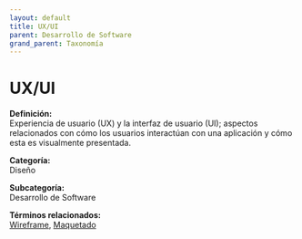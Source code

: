 ```yaml
---
layout: default
title: UX/UI
parent: Desarrollo de Software
grand_parent: Taxonomía
---
```


# UX/UI

**Definición:**  
Experiencia de usuario (UX) y la interfaz de usuario (UI); aspectos relacionados con cómo los usuarios interactúan con una aplicación y cómo esta es visualmente presentada.

**Categoría:**  
Diseño

**Subcategoría:**  
Desarrollo de Software

**Términos relacionados:**  
[Wireframe](https://maleniski.github.io/diccionario-angl-tec-mx/docs/taxonomia/diseño/desarrollo-de-software/wireframe.html), [Maquetado](https://maleniski.github.io/diccionario-angl-tec-mx/docs/taxonomia/diseño/desarrollo-de-software/maquetado.html)
